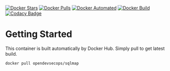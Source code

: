 [![Docker Stars](https://img.shields.io/docker/stars/opendevsecops/sqlmap.svg)](https://hub.docker.com/r/opendevsecops/sqlmap/)
[![Docker Pulls](https://img.shields.io/docker/pulls/opendevsecops/sqlmap.svg)](https://hub.docker.com/r/opendevsecops/sqlmap/)
[![Docker Automated](https://img.shields.io/docker/automated/opendevsecops/sqlmap.svg)](https://hub.docker.com/r/opendevsecops/sqlmap/)
[![Docker Build](https://img.shields.io/docker/build/opendevsecops/sqlmap.svg)](https://hub.docker.com/r/opendevsecops/sqlmap/)
[![Codacy Badge](https://api.codacy.com/project/badge/Grade/beea70e34f4849ff87e8e235c0de1c64)](https://www.codacy.com/app/OpenDevSecOps/docker-sqlmap?utm_source=github.com&amp;utm_medium=referral&amp;utm_content=opendevsecops/docker-sqlmap&amp;utm_campaign=Badge_Grade)

# Getting Started

This container is built automatically by Docker Hub. Simply pull to get latest build.

```sh
docker pull opendevsecops/sqlmap
```
